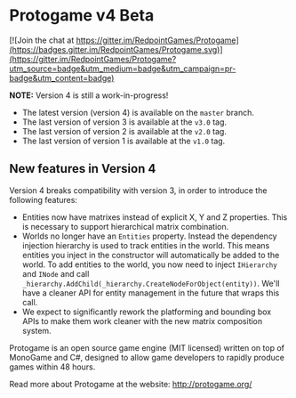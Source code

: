 Protogame v4 Beta
===================

[![Join the chat at https://gitter.im/RedpointGames/Protogame](https://badges.gitter.im/RedpointGames/Protogame.svg)](https://gitter.im/RedpointGames/Protogame?utm_source=badge&utm_medium=badge&utm_campaign=pr-badge&utm_content=badge)

**NOTE:** Version 4 is still a work-in-progress!

* The latest version (version 4) is available on the `master` branch.
* The last version of version 3 is available at the `v3.0` tag.
* The last version of version 2 is available at the `v2.0` tag.
* The last version of version 1 is available at the `v1.0` tag.

New features in Version 4
-----------------------------

Version 4 breaks compatibility with version 3, in order to introduce the following features:

 * Entities now have matrixes instead of explicit X, Y and Z properties.  This is necessary to
   support hierarchical matrix combination.
 * Worlds no longer have an `Entities` property.  Instead the dependency injection hierarchy is
   used to track entities in the world.  This means entities you inject in the constructor will
   automatically be added to the world.  To add entities to the world, you now need to inject
   `IHierarchy` and `INode` and call `_hierarchy.AddChild(_hierarchy.CreateNodeForObject(entity))`.
   We'll have a cleaner API for entity management in the future that wraps this call.
 * We expect to significantly rework the platforming and bounding box APIs to make them work cleaner
   with the new matrix composition system.

Protogame is an open source game engine (MIT licensed) written on top of MonoGame and C#, designed to allow game developers to rapidly produce games within 48 hours.

Read more about Protogame at the website: http://protogame.org/
